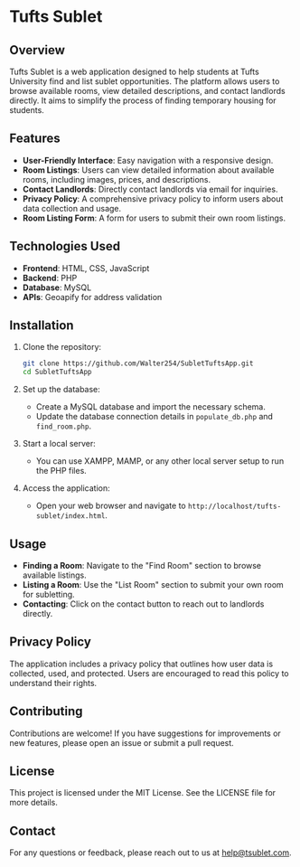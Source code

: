 
# Tufts Sublet

## Overview

Tufts Sublet is a web application designed to help students at Tufts University find and list sublet opportunities. The platform allows users to browse available rooms, view detailed descriptions, and contact landlords directly. It aims to simplify the process of finding temporary housing for students.

## Features

- **User-Friendly Interface**: Easy navigation with a responsive design.
- **Room Listings**: Users can view detailed information about available rooms, including images, prices, and descriptions.
- **Contact Landlords**: Directly contact landlords via email for inquiries.
- **Privacy Policy**: A comprehensive privacy policy to inform users about data collection and usage.
- **Room Listing Form**: A form for users to submit their own room listings.

## Technologies Used

- **Frontend**: HTML, CSS, JavaScript
- **Backend**: PHP
- **Database**: MySQL
- **APIs**: Geoapify for address validation

## Installation

1. Clone the repository:
   ```bash
   git clone https://github.com/Walter254/SubletTuftsApp.git
   cd SubletTuftsApp
   ```

2. Set up the database:
   - Create a MySQL database and import the necessary schema.
   - Update the database connection details in `populate_db.php` and `find_room.php`.

3. Start a local server:
   - You can use XAMPP, MAMP, or any other local server setup to run the PHP files.

4. Access the application:
   - Open your web browser and navigate to `http://localhost/tufts-sublet/index.html`.

## Usage

- **Finding a Room**: Navigate to the "Find Room" section to browse available listings.
- **Listing a Room**: Use the "List Room" section to submit your own room for subletting.
- **Contacting**: Click on the contact button to reach out to landlords directly.

## Privacy Policy

The application includes a privacy policy that outlines how user data is collected, used, and protected. Users are encouraged to read this policy to understand their rights.

## Contributing

Contributions are welcome! If you have suggestions for improvements or new features, please open an issue or submit a pull request.

## License

This project is licensed under the MIT License. See the LICENSE file for more details.

## Contact

For any questions or feedback, please reach out to us at help@tsublet.com.

